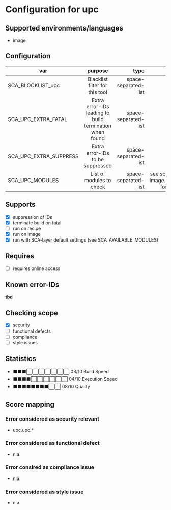 # Configuration for upc

## Supported environments/languages

* image

## Configuration

| var | purpose | type | default |
| ------------- |:-------------:| -----:| -----:
| SCA_BLOCKLIST_upc | Blacklist filter for this tool | space-separated-list | ""
| SCA_UPC_EXTRA_FATAL | Extra error-IDs leading to build termination when found | space-separated-list | "":
| SCA_UPC_EXTRA_SUPPRESS | Extra error-IDs to be suppressed | space-separated-list | ""
| SCA_UPC_MODULES | List of modules to check | space-separated-list | see sca-upc-image.bbclass for details

## Supports

* [x] suppression of IDs
* [x] terminate build on fatal
* [ ] run on recipe
* [x] run on image
* [x] run with SCA-layer default settings (see SCA_AVAILABLE_MODULES)

## Requires

* [ ] requires online access

## Known error-IDs

__tbd__

## Checking scope

* [x] security
* [ ] functional defects
* [ ] compliance
* [ ] style issues

## Statistics

* ⬛⬛⬛⬜⬜⬜⬜⬜⬜⬜ 03/10 Build Speed
* ⬛⬛⬛⬛⬜⬜⬜⬜⬜⬜ 04/10 Execution Speed
* ⬛⬛⬛⬛⬛⬛⬛⬛⬜⬜ 08/10 Quality

## Score mapping

### Error considered as security relevant

* upc.upc.*

### Error considered as functional defect

* n.a.

### Error consired as compliance issue

* n.a.

### Error considered as style issue

* n.a.

